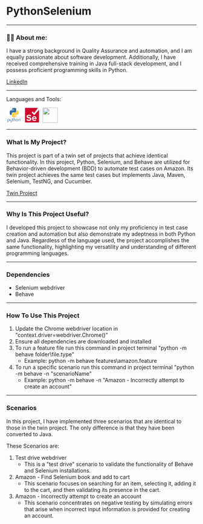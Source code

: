 # PythonSelenium

---
### :man_technologist: About me:
I have a strong background in Quality Assurance and automation, and I am equally passionate about software development. Additionally, I have received comprehensive training in Java full-stack development, and I possess proficient programming skills in Python.

[LinkedIn](https://www.linkedin.com/in/noah-schlaupitz-786a04195/)

---
Languages and Tools:
<div>
  <img src="https://github.com/devicons/devicon/blob/master/icons/python/python-original-wordmark.svg" width="40" height="40"/>&nbsp;
  <img src="https://github.com/devicons/devicon/blob/master/icons/selenium/selenium-original.svg" width="40" height="40"/>&nbsp;
  <img src="https://camo.githubusercontent.com/9afcdb94ede677a8c791beaa5031755af94ac56969bedd3b3e9af9b48d535fa5/68747470733a2f2f7261772e6769746875622e636f6d2f6265686176652f6265686176652f6d61737465722f646f63732f5f7374617469632f6265686176655f6c6f676f312e706e67" width="40" height="40"/>&nbsp;
</div>

---
### What Is My Project?
This project is part of a twin set of projects that achieve identical functionality. In this project, Python, Selenium, and Behave are utilized for Behavior-driven development (BDD) to automate test cases on Amazon. Its twin project achieves the same test cases but implements Java, Maven, Selenium, TestNG, and Cucumber.

[Twin Project](https://github.com/Noahns1/JavaSelenium)

---
### Why Is This Project Useful?
I developed this project to showcase not only my proficiency in test case creation and automation but also demonstrate my adeptness in both Python and Java. Regardless of the language used, the project accomplishes the same functionality, highlighting my versatility and understanding of different programming languages.

---
### Dependencies
- Selenium webdriver
- Behave

---
### How To Use This Project

1. Update the Chrome webdriver location in "context.driver=webdriver.Chrome()"
2. Ensure all dependencies are downloaded and installed
3. To run a feature file run this command in project terminal "python -m behave folder\file.type"
    - Example: python -m behave features\amazon.feature 
4. To run a specific scenario run this command in project terminal "python -m behave -n "scenarioName"
    - Example: python -m behave -n "Amazon - Incorrectly attempt to create an account"

---
### Scenarios
In this project, I have implemented three scenarios that are identical to those in the twin project. The only difference is that they have been converted to Java.

These Scenarios are:

1. Test drive webdriver
     - This is a "test drive" scenario to validate the functionality of Behave and Selenium installations.
2. Amazon - Find Selenium book and add to cart
     - This scenario focuses on searching for an item, selecting it, adding it to the cart, and then validating its presence in the cart.
3. Amazon - Incorrectly attempt to create an account
     - This scenario concentrates on negative testing by simulating errors that arise when incorrect input information is provided for creating an account.

